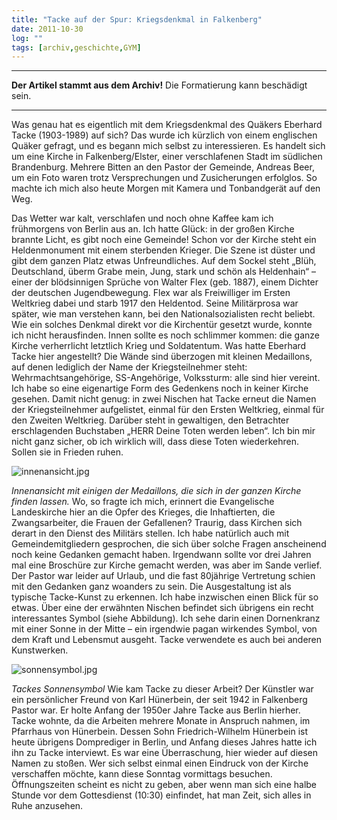 ```yaml
---
title: "Tacke auf der Spur: Kriegsdenkmal in Falkenberg"
date: 2011-10-30
log: ""
tags: [archiv,geschichte,GYM]
---
```

<hr><b>Der Artikel stammt aus dem Archiv!</b> Die Formatierung kann beschädigt sein.<hr>

Was genau hat es eigentlich mit dem Kriegsdenkmal des Qu&auml;kers Eberhard Tacke (1903-1989) auf sich? Das wurde ich k&uuml;rzlich von einem englischen Qu&auml;ker gefragt, und es begann mich selbst zu interessieren. Es handelt sich um eine Kirche in Falkenberg/Elster, einer verschlafenen Stadt im s&uuml;dlichen Brandenburg. Mehrere Bitten an den Pastor der Gemeinde, Andreas Beer, um ein Foto waren trotz Versprechungen und Zusicherungen erfolglos. So machte ich mich also heute Morgen mit Kamera und Tonbandger&auml;t auf den Weg.
<!--break-->
Das Wetter war kalt, verschlafen und noch ohne Kaffee kam ich fr&uuml;hmorgens von Berlin aus an. Ich hatte Gl&uuml;ck: in der gro&szlig;en Kirche brannte Licht, es gibt noch eine Gemeinde!
Schon vor der Kirche steht ein Heldenmonument mit einem sterbenden Krieger. Die Szene ist d&uuml;ster und gibt dem ganzen Platz etwas Unfreundliches. Auf dem Sockel steht &bdquo;Bl&uuml;h, Deutschland, &uuml;berm Grabe mein, Jung, stark und sch&ouml;n als Heldenhain&ldquo; &ndash; einer der bl&ouml;dsinnigen Spr&uuml;che von Walter Flex (geb. 1887), einem Dichter der deutschen Jugendbewegung. Flex war als Freiwilliger im Ersten Weltkrieg dabei und starb 1917 den Heldentod. Seine Milit&auml;rprosa war sp&auml;ter, wie man verstehen kann, bei den Nationalsozialisten recht beliebt. Wie ein solches Denkmal direkt vor die Kirchent&uuml;r gesetzt wurde, konnte ich nicht herausfinden.
Innen sollte es noch schlimmer kommen: die ganze Kirche verherrlicht letztlich Krieg und Soldatentum. Was hatte Eberhard Tacke hier angestellt? Die W&auml;nde sind &uuml;berzogen mit kleinen Medaillons, auf denen lediglich der Name der Kriegsteilnehmer steht: Wehrmachtsangeh&ouml;rige, SS-Angeh&ouml;rige, Volkssturm: alle sind hier vereint. Ich habe so eine eigenartige Form des Gedenkens noch in keiner Kirche gesehen. Damit nicht genug: in zwei Nischen hat Tacke erneut die Namen der Kriegsteilnehmer aufgelistet, einmal f&uuml;r den Ersten Weltkrieg, einmal f&uuml;r den Zweiten Weltkrieg. Dar&uuml;ber steht in gewaltigen, den Betrachter erschlagenden Buchstaben &bdquo;HERR Deine Toten werden leben&ldquo;. Ich bin mir nicht ganz sicher, ob ich wirklich will, dass diese Toten wiederkehren. Sollen sie in Frieden ruhen.

![innenansicht.jpg](innenansicht.jpg)

<em>Innenansicht mit einigen der Medaillons, die sich in der ganzen Kirche finden lassen.</em>
Wo, so fragte ich mich, erinnert die Evangelische Landeskirche hier an die Opfer des Krieges, die Inhaftierten, die Zwangsarbeiter, die Frauen der Gefallenen? Traurig, dass Kirchen sich derart in den Dienst des Milit&auml;rs stellen. Ich habe nat&uuml;rlich auch mit Gemeindemitgliedern gesprochen, die sich &uuml;ber solche Fragen anscheinend noch keine Gedanken gemacht haben. Irgendwann sollte vor drei Jahren mal eine Brosch&uuml;re zur Kirche gemacht werden, was aber im Sande verlief. Der Pastor war leider auf Urlaub, und die fast 80j&auml;hrige Vertretung schien mit den Gedanken ganz woanders zu sein.
Die Ausgestaltung ist als typische Tacke-Kunst zu erkennen. Ich habe inzwischen einen Blick f&uuml;r so etwas. &Uuml;ber eine der erw&auml;hnten Nischen befindet sich &uuml;brigens ein recht interessantes Symbol (siehe Abbildung). Ich sehe darin einen Dornenkranz mit einer Sonne in der Mitte &ndash; ein irgendwie pagan wirkendes Symbol, von dem Kraft und Lebensmut ausgeht. Tacke verwendete es auch bei anderen Kunstwerken.

![sonnensymbol.jpg](sonnensymbol.jpg)

<em>Tackes Sonnensymbol</em>
Wie kam Tacke zu dieser Arbeit? Der K&uuml;nstler war ein pers&ouml;nlicher Freund von Karl H&uuml;nerbein, der seit 1942 in Falkenberg Pastor war. Er holte Anfang der 1950er Jahre Tacke aus Berlin hierher. Tacke wohnte, da die Arbeiten mehrere Monate in Anspruch nahmen, im Pfarrhaus von H&uuml;nerbein. Dessen Sohn Friedrich-Wilhelm H&uuml;nerbein ist heute &uuml;brigens Domprediger in Berlin, und Anfang dieses Jahres hatte ich ihn zu Tacke interviewt. Es war eine &Uuml;berraschung, hier wieder auf diesen Namen zu sto&szlig;en.
Wer sich selbst einmal einen Eindruck von der Kirche verschaffen m&ouml;chte, kann diese Sonntag vormittags besuchen. &Ouml;ffnungszeiten scheint es nicht zu geben, aber wenn man sich eine halbe Stunde vor dem Gottesdienst (10:30) einfindet, hat man Zeit, sich alles in Ruhe anzusehen.
